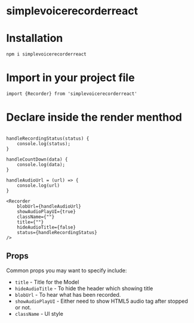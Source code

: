 # simplevoicerecorderreact

# Installation

```npm i simplevoicerecorderreact```

# Import in your project file

```
import {Recorder} from 'simplevoicerecorderreact'
```

# Declare inside the render menthod


```

handleRecordingStatus(status) {
    console.log(status);
}

handleCountDown(data) {
    console.log(data);
}

handleAudioUrl = (url) => {
    console.log(url)
}

<Recorder
    blobUrl={handleAudioUrl}
    showAudioPlayUI={true}
    className={""}
    title={""}
    hideAudioTitle={false}
    status={handleRecordingStatus}
/>

```


## Props

Common props you may want to specify include:
 
- `title` - Title for the Model
- `hideAudioTitle` - To hide the header which showing title
- `blobUrl` - To hear what has been recorded.
- `showAudioPlayUI` - Either need to show HTML5 audio tag after stopped or not.
- `className` - UI style